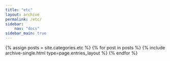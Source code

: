 ```yaml
---
title: "etc"
layout: archive
permalink: /etc/
sidebar:
    nav: "docs"
sidebar_main: true
---
```



{% assign posts = site.categories.etc %}
{% for post in posts %} {% include archive-single.html type=page.entries_layout %} {% endfor %}